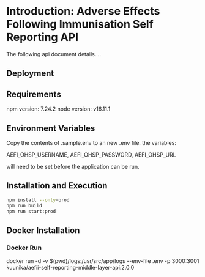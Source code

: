 # Introduction: Adverse Effects Following Immunisation Self Reporting API

The following api document details....

## Deployment

## Requirements

npm version: 7.24.2
node version: v16.11.1

## Environment Variables

Copy the contents of .sample.env to an new .env file. the variables:

AEFI_OHSP_USERNAME,
AEFI_OHSP_PASSWORD,
AEFI_OHSP_URL

will need to be set before the application can be run.

## Installation and Execution

```bash
npm install --only=prod
npm run build
npm run start:prod
```

## Docker Installation

### Docker Run

docker run -d -v $(pwd)/logs:/usr/src/app/logs --env-file .env -p 3000:3001 kuunika/aefii-self-reporting-middle-layer-api:2.0.0
